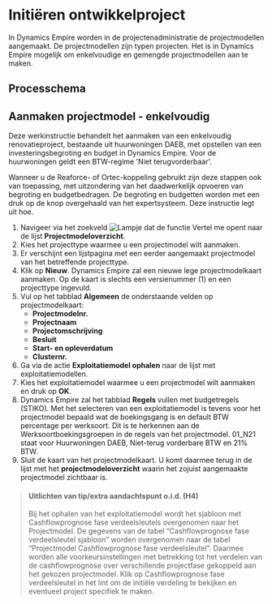 # Initiëren ontwikkelproject

In Dynamics Empire worden in de projectenadministratie de projectmodellen aangemaakt. De projectmodellen zijn typen projecten. Het is in Dynamics Empire mogelijk om enkelvoudige en gemengde projectmodellen aan te maken.

## Processchema

## Aanmaken projectmodel - enkelvoudig

Deze werkinstructie behandelt het aanmaken van een enkelvoudig renovatieproject, bestaande uit huurwoningen DAEB, met opstellen van een investeringsbegroting en budget in Dynamics Empire. Voor de huurwoningen geldt een BTW-regime 'Niet terugvorderbaar'.

Wanneer u de Reaforce- of Ortec-koppeling gebruikt zijn deze stappen ook van toepassing, met uitzondering van het daadwerkelijk opvoeren van begroting en budgetbedragen. De begroting en budgetten worden met een druk op de knop overgehaald van het expertsysteem. Deze instructie legt uit hoe.

 1. Navigeer via het zoekveld ![Lampje dat de functie Vertel me opent](https://docs.microsoft.com/nl-NL/dynamics365/business-central/media/ui-search/search_small.png "Vertel me wat u wilt doen") naar de lijst **Projectmodeloverzicht**.
 2. Kies het projecttype waarmee u een projectmodel wilt aanmaken.
 3. Er verschijnt een lijstpagina met een eerder aangemaakt projectmodel van het betreffende projecttype.
 4. Klik op **Nieuw**. Dynamics Empire zal een nieuwe lege projectmodelkaart aanmaken. Op de kaart is slechts een versienummer (1) en een projecttype ingevuld.
 6. Vul op het tabblad **Algemeen** de onderstaande velden op projectmodelkaart:
	* **Projectmodelnr.**
	* **Projectnaam**
	* **Projectomschrijving**
	* **Besluit**
	* **Start- en opleverdatum**
	* **Clusternr.**
 7. Ga via de actie **Exploitatiemodel ophalen** naar de lijst met exploitatiemodellen.
 8. Kies het exploitatiemodel waarmee u een projectmodel wilt aanmaken en druk op **OK**.
 9.  Dynamics Empire zal het tabblad **Regels** vullen met budgetregels (STIKO). Met het selecteren van een exploitatiemodel is tevens voor het projectmodel bepaald wat de boekingsgang is en default BTW percentage per werksoort. Dit is te herkennen aan de Werksoortboekingsgroepen in de regels van het projectmodel. 01_N21 staat voor Huurwoningen DAEB, Niet-terug vorderbare BTW en 21% BTW.
 10. Sluit de kaart van het projectmodelkaart. U komt daarmee terug in de lijst met het **projectmodeloverzicht** waarin het zojuist aangemaakte projectmodel zichtbaar is.

>#### Uitlichten van tip/extra aandachtspunt o.i.d. (H4)
>
>Bij het ophalen van het exploitatiemodel wordt het sjabloon met Cashflowprognose fase verdeelsleutels overgenomen naar het Projectmodel. De gegevens van de tabel “Cashflowprognose fase verdeelsleutel sjabloon” worden overgenomen naar de tabel “Projectmodel Cashflowprognose fase verdeelsleutel”. Daarmee worden alle voorkeursinstellingen met betrekking tot het verdelen van de cashflowprognose over verschillende projectfase gekoppeld aan het gekozen projectmodel. Klik op Cashflowprognose fase verdeelsleutel in het lint om de initiële verdeling te bekijken en eventueel project specifiek te maken.


<!--stackedit_data:
eyJoaXN0b3J5IjpbNjg2NTg0ODEwLC0yMDc1NjA0MTE3LDYyMj
cyMTY2NSwtMTI4NDAzNjI5OF19
-->